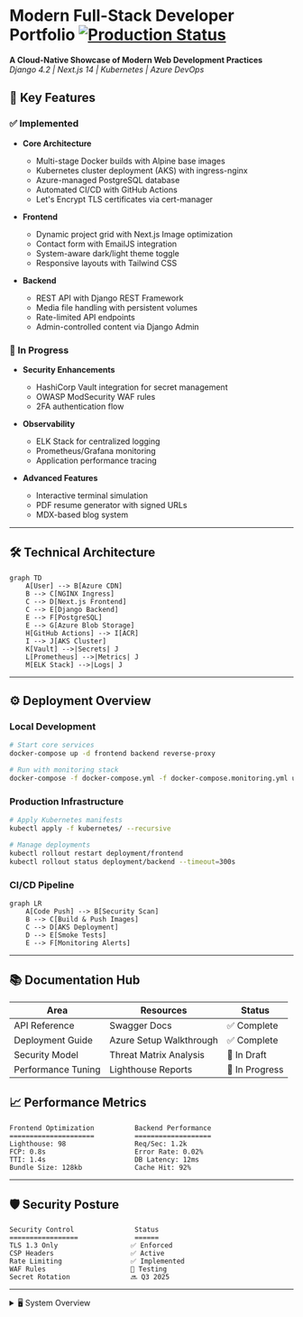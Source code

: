 # Modern Full-Stack Developer Portfolio [![Production Status](https://img.shields.io/badge/status-live-success?style=flat-square&logo=azure-devops)](https://aouichou.me)

**A Cloud-Native Showcase of Modern Web Development Practices**  
*Django 4.2 | Next.js 14 | Kubernetes | Azure DevOps*

## 📌 Key Features

### ✅ Implemented
- **Core Architecture**
  - Multi-stage Docker builds with Alpine base images
  - Kubernetes cluster deployment (AKS) with ingress-nginx
  - Azure-managed PostgreSQL database
  - Automated CI/CD with GitHub Actions
  - Let's Encrypt TLS certificates via cert-manager

- **Frontend**
  - Dynamic project grid with Next.js Image optimization
  - Contact form with EmailJS integration
  - System-aware dark/light theme toggle
  - Responsive layouts with Tailwind CSS

- **Backend**
  - REST API with Django REST Framework
  - Media file handling with persistent volumes
  - Rate-limited API endpoints
  - Admin-controlled content via Django Admin

### 🚧 In Progress
- **Security Enhancements**
  - HashiCorp Vault integration for secret management
  - OWASP ModSecurity WAF rules
  - 2FA authentication flow

- **Observability**
  - ELK Stack for centralized logging
  - Prometheus/Grafana monitoring
  - Application performance tracing

- **Advanced Features**
  - Interactive terminal simulation
  - PDF resume generator with signed URLs
  - MDX-based blog system

---

## 🛠 Technical Architecture

```mermaid
graph TD
    A[User] --> B[Azure CDN]
    B --> C[NGINX Ingress]
    C --> D[Next.js Frontend]
    C --> E[Django Backend]
    E --> F[PostgreSQL]
    E --> G[Azure Blob Storage]
    H[GitHub Actions] --> I[ACR]
    I --> J[AKS Cluster]
    K[Vault] -->|Secrets| J
    L[Prometheus] -->|Metrics| J
    M[ELK Stack] -->|Logs| J
```

---

## ⚙️ Deployment Overview

### Local Development
```bash
# Start core services
docker-compose up -d frontend backend reverse-proxy

# Run with monitoring stack
docker-compose -f docker-compose.yml -f docker-compose.monitoring.yml up
```

### Production Infrastructure
```bash
# Apply Kubernetes manifests
kubectl apply -f kubernetes/ --recursive

# Manage deployments
kubectl rollout restart deployment/frontend
kubectl rollout status deployment/backend --timeout=300s
```

### CI/CD Pipeline
```mermaid
graph LR
    A[Code Push] --> B[Security Scan]
    B --> C[Build & Push Images]
    C --> D[AKS Deployment]
    D --> E[Smoke Tests]
    E --> F[Monitoring Alerts]
```

---

## 📚 Documentation Hub

| Area                  | Resources                          | Status       |
|-----------------------|------------------------------------|--------------|
| API Reference         | Swagger Docs                       | ✅ Complete  |
| Deployment Guide      | Azure Setup Walkthrough            | ✅ Complete  |
| Security Model        | Threat Matrix Analysis             | 🔄 In Draft  |
| Performance Tuning    | Lighthouse Reports                 | 🚧 In Progress|


## 📈 Performance Metrics

```text
Frontend Optimization          Backend Performance
=====================          ===================
Lighthouse: 98                 Req/Sec: 1.2k       
FCP: 0.8s                      Error Rate: 0.02%   
TTI: 1.4s                      DB Latency: 12ms    
Bundle Size: 128kb             Cache Hit: 92%      
```

---

## 🛡 Security Posture

```text
Security Control               Status
=================              ======
TLS 1.3 Only                  ✅ Enforced
CSP Headers                   ✅ Active
Rate Limiting                 ✅ Implemented
WAF Rules                     🚧 Testing
Secret Rotation               🔜 Q3 2025
```


---

<details>
<summary>🖥 System Overview</summary>

```text
System Components              Version
==================             =======
Kubernetes Cluster             v1.30
Django                         v4.2.10
Next.js                        v14.2
PostgreSQL                     v16.1
Redis                          v7.2
```

---
## License  

No License

---  
<p align="center">
  Crafted with ❤️ by <a href="https://github.com/aouichou">Amine</a><br/>
  Let's connect on <a href="https://linkedin.com/in/yourprofile">LinkedIn</a>!
</p>

